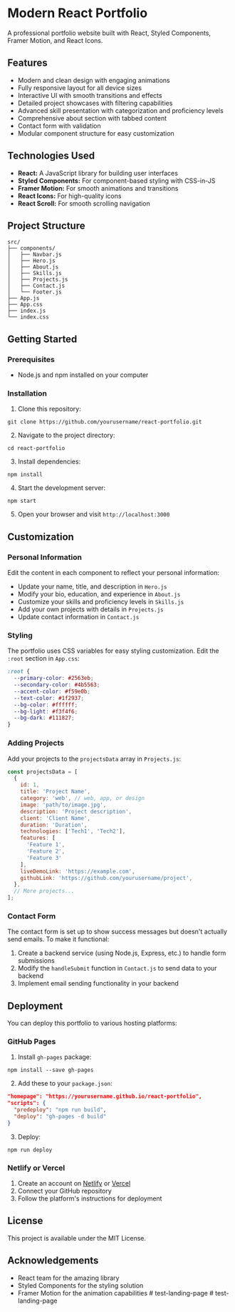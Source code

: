 # Modern React Portfolio

A professional portfolio website built with React, Styled Components, Framer Motion, and React Icons.

## Features

- Modern and clean design with engaging animations
- Fully responsive layout for all device sizes
- Interactive UI with smooth transitions and effects
- Detailed project showcases with filtering capabilities
- Advanced skill presentation with categorization and proficiency levels
- Comprehensive about section with tabbed content
- Contact form with validation
- Modular component structure for easy customization

## Technologies Used

- **React:** A JavaScript library for building user interfaces
- **Styled Components:** For component-based styling with CSS-in-JS
- **Framer Motion:** For smooth animations and transitions
- **React Icons:** For high-quality icons
- **React Scroll:** For smooth scrolling navigation

## Project Structure

```
src/
├── components/
│   ├── Navbar.js
│   ├── Hero.js
│   ├── About.js
│   ├── Skills.js
│   ├── Projects.js
│   ├── Contact.js
│   └── Footer.js
├── App.js
├── App.css
├── index.js
└── index.css
```

## Getting Started

### Prerequisites

- Node.js and npm installed on your computer

### Installation

1. Clone this repository:
```
git clone https://github.com/yourusername/react-portfolio.git
```

2. Navigate to the project directory:
```
cd react-portfolio
```

3. Install dependencies:
```
npm install
```

4. Start the development server:
```
npm start
```

5. Open your browser and visit `http://localhost:3000`

## Customization

### Personal Information

Edit the content in each component to reflect your personal information:

- Update your name, title, and description in `Hero.js`
- Modify your bio, education, and experience in `About.js`
- Customize your skills and proficiency levels in `Skills.js`
- Add your own projects with details in `Projects.js`
- Update contact information in `Contact.js`

### Styling

The portfolio uses CSS variables for easy styling customization. Edit the `:root` section in `App.css`:

```css
:root {
  --primary-color: #2563eb;
  --secondary-color: #4b5563;
  --accent-color: #f59e0b;
  --text-color: #1f2937;
  --bg-color: #ffffff;
  --bg-light: #f3f4f6;
  --bg-dark: #111827;
}
```

### Adding Projects

Add your projects to the `projectsData` array in `Projects.js`:

```jsx
const projectsData = [
  {
    id: 1,
    title: 'Project Name',
    category: 'web', // web, app, or design
    image: 'path/to/image.jpg',
    description: 'Project description',
    client: 'Client Name',
    duration: 'Duration',
    technologies: ['Tech1', 'Tech2'],
    features: [
      'Feature 1',
      'Feature 2',
      'Feature 3'
    ],
    liveDemoLink: 'https://example.com',
    githubLink: 'https://github.com/yourusername/project',
  },
  // More projects...
];
```

### Contact Form

The contact form is set up to show success messages but doesn't actually send emails. To make it functional:

1. Create a backend service (using Node.js, Express, etc.) to handle form submissions
2. Modify the `handleSubmit` function in `Contact.js` to send data to your backend
3. Implement email sending functionality in your backend

## Deployment

You can deploy this portfolio to various hosting platforms:

### GitHub Pages

1. Install `gh-pages` package:
```
npm install --save gh-pages
```

2. Add these to your `package.json`:
```json
"homepage": "https://yourusername.github.io/react-portfolio",
"scripts": {
  "predeploy": "npm run build",
  "deploy": "gh-pages -d build"
}
```

3. Deploy:
```
npm run deploy
```

### Netlify or Vercel

1. Create an account on [Netlify](https://www.netlify.com/) or [Vercel](https://vercel.com/)
2. Connect your GitHub repository
3. Follow the platform's instructions for deployment

## License

This project is available under the MIT License.

## Acknowledgements

- React team for the amazing library
- Styled Components for the styling solution
- Framer Motion for the animation capabilities #   t e s t - l a n d i n g - p a g e  
 #   t e s t - l a n d i n g - p a g e  
 